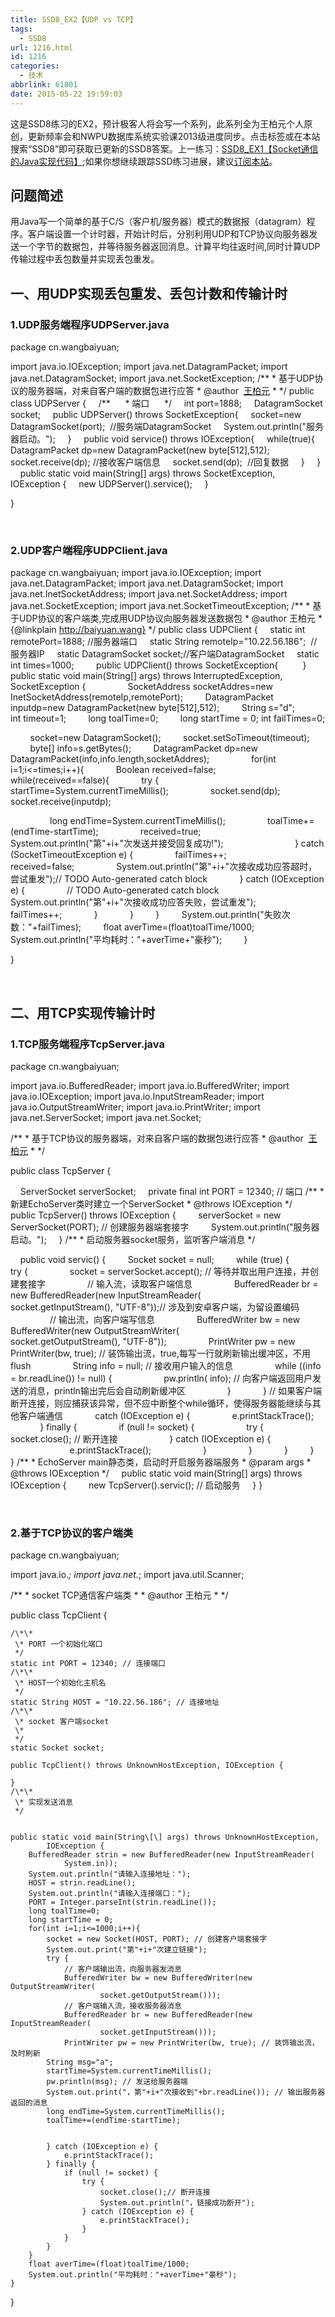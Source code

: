 ```yaml
---
title: SSD8_EX2【UDP vs TCP】
tags:
  - SSD8
url: 1216.html
id: 1216
categories:
  - 技术
abbrlink: 61801
date: 2015-05-22 19:59:03
---
```


这是SSD8练习的EX2，预计极客人将会写一个系列，此系列全为王柏元个人原创，更新频率会和NWPU数据库系统实验课2013级进度同步。点击标签或在本站搜索“SSD8”即可获取已更新的SSD8答案。上一练习：[SSD8_EX1【Socket通信的Java实现代码】](http://baiyuan.wang/ssd8-ex1-socket-communication-java-code.html);如果你想继续跟踪SSD练习进展，建议[订阅本站](http://baiyuan.wang/newsletter?action=subscribe)。

问题简述
----

用Java写一个简单的基于C/S（客户机/服务器）模式的数据报（datagram）程序。客户端设置一个计时器，开始计时后，分别利用UDP和TCP协议向服务器发送一个字节的数据包，并等待服务器返回消息。计算平均往返时间,同时计算UDP传输过程中丢包数量并实现丢包重发。

一、用UDP实现丢包重发、丢包计数和传输计时
----------------------

### 1.UDP服务端程序UDPServer.java

package cn.wangbaiyuan;

import java.io.IOException;
import java.net.DatagramPacket;
import java.net.DatagramSocket;
import java.net.SocketException;
/\*\*
\* 基于UDP协议的服务器端，对来自客户端的数据包进行应答
\* @author  <a href="http://wangbaiyuan">王柏元</a>
*
*/
public class UDPServer {
    /\*\*
     \* 端口
     */
    int port=1888;
    DatagramSocket socket; 
    public UDPServer() throws SocketException{
    socket=new DatagramSocket(port);  //服务端DatagramSocket
    System.out.println("服务器启动。");
    }
    public void service() throws IOException{
    while(true){
    DatagramPacket dp=new DatagramPacket(new byte\[512\],512);
    socket.receive(dp); //接收客户端信息
    socket.send(dp);  //回复数据
    }
    }
    public static void main(String\[\] args) throws SocketException, IOException {
    new UDPServer().service();
    }

}

 

### 2.UDP客户端程序UDPClient.java

package cn.wangbaiyuan;
import java.io.IOException;
import java.net.DatagramPacket;
import java.net.DatagramSocket;
import java.net.InetSocketAddress;
import java.net.SocketAddress;
import java.net.SocketException;
import java.net.SocketTimeoutException;
/\*\*
\* 基于UDP协议的客户端类,完成用UDP协议向服务器发送数据包
\* @author 王柏元
*{@linkplain http://baiyuan.wang} 
*/
public class UDPClient {
    static int remotePort=1888; //服务器端口
    static String remoteIp="10.22.56.186";  //服务器IP
    static DatagramSocket socket;//客户端DatagramSocket
    static int times=1000;
    
    public UDPClient() throws SocketException{
     
    }
    public static void main(String\[\] args) throws InterruptedException, SocketException {
        
        SocketAddress socketAddres=new InetSocketAddress(remoteIp,remotePort);
        DatagramPacket inputdp=new DatagramPacket(new byte\[512\],512);
        String s="d";
        int timeout=1;
        long toalTime=0;
        long startTime = 0;
int failTimes=0;

        socket=new DatagramSocket();
        socket.setSoTimeout(timeout);
        byte\[\] info=s.getBytes();
        DatagramPacket dp=new DatagramPacket(info,info.length,socketAddres);
        
        for(int i=1;i<=times;i++){
            Boolean received=false;
            while(received==false){
            try {
                startTime=System.currentTimeMillis();
                socket.send(dp);
                socket.receive(inputdp);

                long endTime=System.currentTimeMillis();
                toalTime+=(endTime-startTime);
                received=true;
                System.out.println("第"+i+"次发送并接受回复成功!");
                
            } catch (SocketTimeoutException e) {
                failTimes++;
                received=false;
                System.out.println("第"+i+"次接收成功应答超时，尝试重发");// TODO Auto-generated catch block
            } catch (IOException e) {
                // TODO Auto-generated catch block
                System.out.println("第"+i+"次接收成功应答失败，尝试重发");
                failTimes++;
            }
            }
        }
        System.out.println("失败次数："+failTimes);
        float averTime=(float)toalTime/1000;
        System.out.println("平均耗时："+averTime+"豪秒");
        }

}

 

二、用TCP实现传输计时
------------

### 1.TCP服务端程序TcpServer.java

package cn.wangbaiyuan;

import java.io.BufferedReader;
import java.io.BufferedWriter;
import java.io.IOException;
import java.io.InputStreamReader;
import java.io.OutputStreamWriter;
import java.io.PrintWriter;
import java.net.ServerSocket;
import java.net.Socket;

/\*\*
\* 基于TCP协议的服务器端，对来自客户端的数据包进行应答
\* @author  <a href="http://wangbaiyuan">王柏元</a>
*
*/

public class TcpServer {

    ServerSocket serverSocket;
    private final int PORT = 12340; // 端口
/\*\*
\* 新建EchoServer类时建立一个ServerSocket
\* @throws IOException
*/
    public TcpServer() throws IOException {
        serverSocket = new ServerSocket(PORT); // 创建服务器端套接字
        System.out.println("服务器启动。");
    }
/\*\*
\* 启动服务器socket服务，监听客户端消息
*/

    public void servic() {
        Socket socket = null;
        while (true) {
            try {
                socket = serverSocket.accept(); // 等待并取出用户连接，并创建套接字
                // 输入流，读取客户端信息
                BufferedReader br = new BufferedReader(new InputStreamReader(
                        socket.getInputStream(), "UTF-8"));// 涉及到安卓客户端，为留设置编码
                // 输出流，向客户端写信息
                BufferedWriter bw = new BufferedWriter(new OutputStreamWriter(
                        socket.getOutputStream(), "UTF-8"));
                PrintWriter pw = new PrintWriter(bw, true); // 装饰输出流，true,每写一行就刷新输出缓冲区，不用flush
                String info = null; // 接收用户输入的信息
                while ((info = br.readLine()) != null) {
                    pw.println( info); // 向客户端返回用户发送的消息，println输出完后会自动刷新缓冲区
                }
            } // 如果客户端断开连接，则应捕获该异常，但不应中断整个while循环，使得服务器能继续与其他客户端通信
            catch (IOException e) {
                e.printStackTrace();
            } finally {
                if (null != socket) {
                    try {
                        socket.close(); // 断开连接
                    } catch (IOException e) {
                        e.printStackTrace();
                    }
                }
            }
        }
    }
/\*\*
\* EchoServer main静态类，启动时开启服务器端服务
\* @param args
\* @throws IOException
*/
    public static void main(String\[\] args) throws IOException {
        new TcpServer().servic(); // 启动服务
    }
}

 

### 2.基于TCP协议的客户端类

package cn.wangbaiyuan;

import java.io.*;
import java.net.*;
import java.util.Scanner;

/\*\*
 \* socket TCP通信客户端类
 \* 
 \* @author 王柏元
 *
 */

public class TcpClient {

	/\*\*
	 \* PORT 一个初始化端口
	 */
	static int PORT = 12340; // 连接端口
	/\*\*
	 \* HOST一个初始化主机名
	 */
	static String HOST = "10.22.56.186"; // 连接地址
	/\*\*
	 \* socket 客户端socket
	 \* 
	 */
	static Socket socket;

	public TcpClient() throws UnknownHostException, IOException {
		
	}
	/\*\*
	 \* 实现发送消息
	 */
	

	public static void main(String\[\] args) throws UnknownHostException,
			IOException {
		BufferedReader strin = new BufferedReader(new InputStreamReader(
				System.in));
		System.out.println("请输入连接地址：");
		HOST = strin.readLine();
		System.out.println("请输入连接端口：");
		PORT = Integer.parseInt(strin.readLine());
		long toalTime=0;
		long startTime = 0;
		for(int i=1;i<=1000;i++){
			socket = new Socket(HOST, PORT); // 创建客户端套接字
			System.out.print("第"+i+"次建立链接"); 
			try {
				// 客户端输出流，向服务器发消息
				BufferedWriter bw = new BufferedWriter(new OutputStreamWriter(
						socket.getOutputStream()));
				// 客户端输入流，接收服务器消息
				BufferedReader br = new BufferedReader(new InputStreamReader(
						socket.getInputStream()));
				PrintWriter pw = new PrintWriter(bw, true); // 装饰输出流，及时刷新
			String msg="a";
			startTime=System.currentTimeMillis();
			pw.println(msg); // 发送给服务器端
			System.out.print("，第"+i+"次接收到"+br.readLine()); // 输出服务器返回的消息
			long endTime=System.currentTimeMillis();
			toalTime+=(endTime-startTime);

			
			} catch (IOException e) {
				e.printStackTrace();
			} finally {
				if (null != socket) {
					try {
						socket.close();// 断开连接
						System.out.println("，链接成功断开");
					} catch (IOException e) {
						e.printStackTrace();
					}
				}
			}
		}
		float averTime=(float)toalTime/1000;
		System.out.println("平均耗时："+averTime+"豪秒");
	}
}